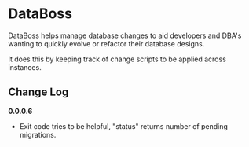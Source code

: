 # DataBoss

DataBoss helps manage database changes to aid developers and DBA's wanting to quickly
evolve or refactor their database designs.

It does this by keeping track of change scripts to be applied across instances.

## Change Log

**0.0.0.6**
* Exit code tries to be helpful, "status" returns number of pending migrations.
